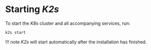 <!--
SPDX-FileCopyrightText: © 2024 Siemens Healthineers AG
SPDX-License-Identifier: MIT
-->

# Starting *K2s*
To start the *K8s* cluster and all accompanying services, run:
```console
k2s start
```

!!! note
    *K2s* will start automatically after the installation has finished.